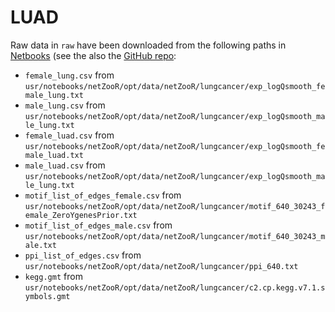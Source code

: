 # LUAD

Raw data in `raw` have been downloaded from the following paths in [Netbooks](http://netbooks.networkmedicine.org/hub/login) (see the also the [GitHub repo](https://github.com/netZoo/netbooks):

- `female_lung.csv` from `usr/notebooks/netZooR/opt/data/netZooR/lungcancer/exp_logQsmooth_female_lung.txt`
- `male_lung.csv` from `usr/notebooks/netZooR/opt/data/netZooR/lungcancer/exp_logQsmooth_male_lung.txt`
- `female_luad.csv` from `usr/notebooks/netZooR/opt/data/netZooR/lungcancer/exp_logQsmooth_female_luad.txt`
- `male_luad.csv` from `usr/notebooks/netZooR/opt/data/netZooR/lungcancer/exp_logQsmooth_male_lung.txt`
- `motif_list_of_edges_female.csv` from `usr/notebooks/netZooR/opt/data/netZooR/lungcancer/motif_640_30243_female_ZeroYgenesPrior.txt`
- `motif_list_of_edges_male.csv` from `usr/notebooks/netZooR/opt/data/netZooR/lungcancer/motif_640_30243_male.txt`
- `ppi_list_of_edges.csv` from `usr/notebooks/netZooR/opt/data/netZooR/lungcancer/ppi_640.txt`
- `kegg.gmt` from `usr/notebooks/netZooR/opt/data/netZooR/lungcancer/c2.cp.kegg.v7.1.symbols.gmt`
